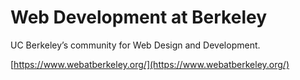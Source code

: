 # Web Development at Berkeley

UC Berkeley’s community for Web Design and Development.

[https://www.webatberkeley.org/](https://www.webatberkeley.org/)
